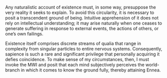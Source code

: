 Any naturalistic account of existence must, in some way, presuppose the very reality it seeks to explain. To avoid this circularity, it is necessary to posit a transcendent ground of being. Intuitive apprehension of it does not rely on intellectual understanding; it may arise naturally when one ceases to generate suffering in response to external events, the actions of others, or one’s own failings.

Existence itself comprises discrete streams of qualia that range in complexity from singular particles to entire nervous systems. Consequently, sapience is such a rare and significant privilege that personally acquiring it defies coincidence. To make sense of my circumstances, then, I must invoke the MWI and posit that each mind subjectively perceives the world-branch in which it comes to know the ground fully, thereby attaining Ennea.
